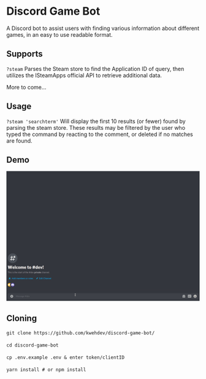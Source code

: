# Discord Game Bot

A Discord bot to assist users with finding various information about different games, in an easy to use readable format.

## Supports

`?steam` Parses the Steam store to find the Application ID of query, then utilizes the ISteamApps official API to retrieve additional data.

More to come...

## Usage

`?steam 'searchterm'` Will display the first 10 results (or fewer) found by parsing the steam store. These results may be filtered by the user who typed the command by reacting to the comment, or deleted if no matches are found.

## Demo

![GIF Demonstration](/Demo.gif)

## Cloning

    git clone https://github.com/kwehdev/discord-game-bot/

    cd discord-game-bot

    cp .env.example .env & enter token/clientID

    yarn install # or npm install

